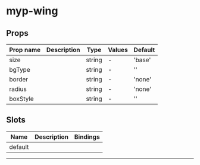 # myp-wing

## Props

| Prop name | Description | Type   | Values | Default |
| --------- | ----------- | ------ | ------ | ------- |
| size      |             | string | -      | 'base'  |
| bgType    |             | string | -      | ''      |
| border    |             | string | -      | 'none'  |
| radius    |             | string | -      | 'none'  |
| boxStyle  |             | string | -      | ''      |

## Slots

| Name    | Description | Bindings |
| ------- | ----------- | -------- |
| default |             |          |

---
